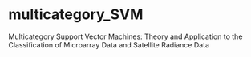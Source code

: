 # multicategory_SVM
Multicategory Support Vector Machines: Theory and Application to the Classification of Microarray Data and Satellite Radiance Data
